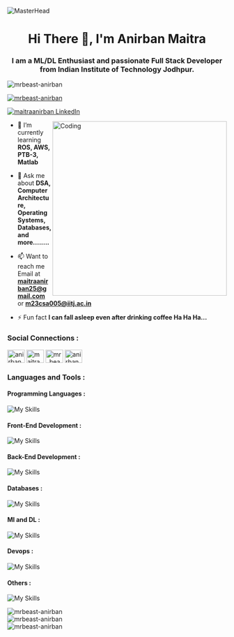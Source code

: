![MasterHead](https://camo.githubusercontent.com/4c3fd71b359cd5dfadc21247cde8f16ecbe5d41db8ac79ef28e3091ab02a8bef/68747470733a2f2f6d69722d73332d63646e2d63662e626568616e63652e6e65742f70726f6a6563745f6d6f64756c65732f6d61785f313230302f3831626234623136353638343031392e363430623630333864313333652e676966)

<h1 align="center">Hi There 👋, I'm Anirban Maitra</h1>
<h3 align="center">I am a ML/DL Enthusiast and passionate Full Stack Developer from Indian Institute of Technology Jodhpur.</h3>

<p align="left"> <img src="https://komarev.com/ghpvc/?username=mrbeast-anirban&label=Profile%20views&color=e65a35&style=flat" alt="mrbeast-anirban"/> </p>

<p align="left"> <a href="https://github.com/ryo-ma/github-profile-trophy"><img src="https://github-profile-trophy.vercel.app/?username=mrbeast-anirban&margin-w=15&theme=monokai&no-bg=true" alt="mrbeast-anirban" /></a> </p>

<p align="left"><a href="https://www.linkedin.com/in/maitraanirban" target="_blank"><img src="https://img.shields.io/badge/-Connect @ maitraanirban-blue?style=for-the-badge&logo=linkedin" alt="maitraanirban LinkedIn" /></a></p>

<img align="right" alt="Coding" width="400" left="200" src="https://cdn.dribbble.com/users/1162077/screenshots/3848914/programmer.gif">

- 🌱 I’m currently learning **ROS, AWS, PTB-3, Matlab**

- 💬 Ask me about **DSA, Computer Architecture, Operating Systems, Databases, and more........**

- 📫 Want to reach me Email at **maitraanirban25@gmail.com** or **m23csa005@iitj.ac.in**

- ⚡ Fun fact **I can fall asleep even after drinking coffee Ha Ha Ha...**

<h3 align="left">Social Connections :</h3>
<p align="left">
<a href="https://twitter.com/anirbanmaitra11" target="blank"><img align="center" src="https://raw.githubusercontent.com/rahuldkjain/github-profile-readme-generator/master/src/images/icons/Social/twitter.svg" alt="anirbanmaitra11" height="30" width="40" /></a>
<a href="https://linkedin.com/in/maitraanirban" target="blank"><img align="center" src="https://raw.githubusercontent.com/rahuldkjain/github-profile-readme-generator/master/src/images/icons/Social/linked-in-alt.svg" alt="maitraanirban" height="30" width="40" /></a>
<a href="https://www.codechef.com/users/mr_beast_1999" target="blank"><img align="center" src="https://cdn.jsdelivr.net/npm/simple-icons@3.1.0/icons/codechef.svg" alt="mr_beast_1999" height="30" width="40" /></a>
<a href="https://www.leetcode.com/anirban_maitra" target="blank"><img align="center" src="https://raw.githubusercontent.com/rahuldkjain/github-profile-readme-generator/master/src/images/icons/Social/leet-code.svg" alt="anirban_maitra" height="30" width="40" /></a>
</p>


<h3 align="left">Languages and Tools :</h3>
<h4 align="left">Programming Languages :</h4>

![My Skills](https://skillicons.dev/icons?i=cpp,python,javascript,c)

<h4 align="left">Front-End Development :</h3>

![My Skills](https://skillicons.dev/icons?i=html,css,angular,bootstrap,react)

<h4 align="left">Back-End Development :</h4>

![My Skills](https://skillicons.dev/icons?i=nodejs,express,kafka)

<h4 align="left">Databases :</h3>

![My Skills](https://skillicons.dev/icons?i=mongodb,mysql)

<h4 align="left">Ml and DL :</h3>

![My Skills](https://skillicons.dev/icons?i=pytorch,tensorflow,opencv,sklearn)

<h4 align="left">Devops :</h4>

![My Skills](https://skillicons.dev/icons?i=aws,docker)

<h4 align="left">Others :</h4>

![My Skills](https://skillicons.dev/icons?i=git,linux)

<div>
  <img src="https://github-readme-stats.vercel.app/api/top-langs?username=mrbeast-anirban&show_icons=true&locale=en&layout=compact" alt="mrbeast-anirban" />
</div>

<div>
  <img src="https://github-readme-stats.vercel.app/api?username=mrbeast-anirban&show_icons=true&locale=en" alt="mrbeast-anirban" />
</div>

<div>
  <img src="https://github-readme-streak-stats.herokuapp.com/?user=mrbeast-anirban" alt="mrbeast-anirban" />
</div>

